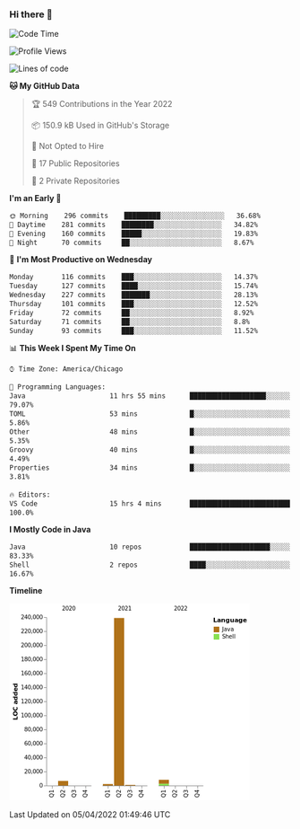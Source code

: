 ### Hi there 👋


<!--START_SECTION:waka-->
![Code Time](http://img.shields.io/badge/Code%20Time-2%2C197%20hrs%208%20mins-blue)

![Profile Views](http://img.shields.io/badge/Profile%20Views-10-blue)

![Lines of code](https://img.shields.io/badge/From%20Hello%20World%20I%27ve%20Written-257%20Thousand%20lines%20of%20code-blue)

**🐱 My GitHub Data** 

> 🏆 549 Contributions in the Year 2022
 > 
> 📦 150.9 kB Used in GitHub's Storage 
 > 
> 🚫 Not Opted to Hire
 > 
> 📜 17 Public Repositories 
 > 
> 🔑 2 Private Repositories  
 > 
**I'm an Early 🐤** 

```text
🌞 Morning    296 commits    █████████░░░░░░░░░░░░░░░░   36.68% 
🌆 Daytime    281 commits    ████████░░░░░░░░░░░░░░░░░   34.82% 
🌃 Evening    160 commits    █████░░░░░░░░░░░░░░░░░░░░   19.83% 
🌙 Night      70 commits     ██░░░░░░░░░░░░░░░░░░░░░░░   8.67%

```
📅 **I'm Most Productive on Wednesday** 

```text
Monday       116 commits    ███░░░░░░░░░░░░░░░░░░░░░░   14.37% 
Tuesday      127 commits    ████░░░░░░░░░░░░░░░░░░░░░   15.74% 
Wednesday    227 commits    ███████░░░░░░░░░░░░░░░░░░   28.13% 
Thursday     101 commits    ███░░░░░░░░░░░░░░░░░░░░░░   12.52% 
Friday       72 commits     ██░░░░░░░░░░░░░░░░░░░░░░░   8.92% 
Saturday     71 commits     ██░░░░░░░░░░░░░░░░░░░░░░░   8.8% 
Sunday       93 commits     ███░░░░░░░░░░░░░░░░░░░░░░   11.52%

```


📊 **This Week I Spent My Time On** 

```text
⌚︎ Time Zone: America/Chicago

💬 Programming Languages: 
Java                     11 hrs 55 mins      ███████████████████░░░░░░   79.07% 
TOML                     53 mins             █░░░░░░░░░░░░░░░░░░░░░░░░   5.86% 
Other                    48 mins             █░░░░░░░░░░░░░░░░░░░░░░░░   5.35% 
Groovy                   40 mins             █░░░░░░░░░░░░░░░░░░░░░░░░   4.49% 
Properties               34 mins             █░░░░░░░░░░░░░░░░░░░░░░░░   3.81%

🔥 Editors: 
VS Code                  15 hrs 4 mins       █████████████████████████   100.0%

```

**I Mostly Code in Java** 

```text
Java                     10 repos            ████████████████████░░░░░   83.33% 
Shell                    2 repos             ████░░░░░░░░░░░░░░░░░░░░░   16.67%

```


**Timeline**

![Chart not found](https://raw.githubusercontent.com/powercasgamer/powercasgamer/master/charts/bar_graph.png) 


 Last Updated on 05/04/2022 01:49:46 UTC
<!--END_SECTION:waka-->
